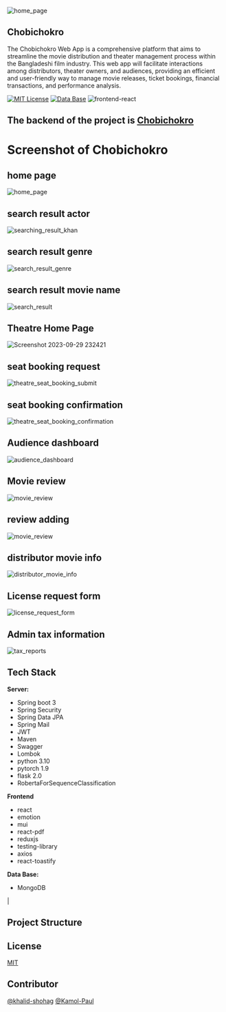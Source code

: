 ![home_page](https://github.com/khalid-shohag/chobichokro/assets/52879463/bf15fed2-5058-458e-a4d2-de61fe89d484)
## Chobichokro
The Chobichokro Web App is a comprehensive platform that aims to streamline the movie distribution
and theater management process within the Bangladeshi film industry. This web app will facilitate interactions among distributors, theater owners, and audiences, providing an efficient and user-friendly way to
manage movie releases, ticket bookings, financial transactions, and performance analysis.

[![MIT License](https://badgen.net/npm/license/lodash?color=yellow&label=License)](https://opensource.org/licenses/)
[![Data Base](https://badgen.net/badge/icon/mongodb?color=4D2EA5&icon=mongodb&label=Database)](https://opensource.org/licenses/)
![frontend-react](https://img.shields.io/badge/Frontend-React-informational?style=flat&logo=react&logoColor=00D8FF&color=00D8FF)

## The backend of the project is [Chobichokro](https://github.com/Kamol-Paul/chobichokro-api)


# Screenshot of Chobichokro #
## home page ##
![home_page](https://github.com/khalid-shohag/chobichokro/assets/52879463/cff7e5f6-1068-441d-add1-19bb076b0637)


## search result actor ##
![searching_result_khan](https://github.com/khalid-shohag/chobichokro/assets/52879463/c31b89d7-6dc7-4e0f-a50e-88bfa67bea3f)


## search result genre ##

![search_result_genre](https://github.com/khalid-shohag/chobichokro/assets/52879463/7ef32a24-b8d2-4e5f-9e94-00d3160652e9)


## search result movie name ##
![search_result](https://github.com/khalid-shohag/chobichokro/assets/52879463/6d142296-77d1-4f80-a08c-328e087f8c25)

## Theatre Home Page ##
![Screenshot 2023-09-29 232421](https://github.com/khalid-shohag/chobichokro/assets/52879463/f1da3915-d9a9-44d5-886d-5a1a4c952755)

## seat booking request ##
![theatre_seat_booking_submit](https://github.com/khalid-shohag/chobichokro/assets/52879463/4f170d7f-8779-44b0-ba68-61352f9bd0e9)


## seat booking confirmation ##
![theatre_seat_booking_confirmation](https://github.com/khalid-shohag/chobichokro/assets/52879463/0ff7366a-2f24-4095-85e5-4426fb0003bd)


## Audience dashboard ##
![audience_dashboard](https://github.com/khalid-shohag/chobichokro/assets/52879463/df4b05bf-900d-49c6-ab66-e22b284170b5)


## Movie review ##
![movie_review](https://github.com/khalid-shohag/chobichokro/assets/52879463/4e4586e5-1713-42da-abe9-2a085bb008d6)


## review adding ##
![movie_review](https://github.com/khalid-shohag/chobichokro/assets/52879463/ea202683-a05c-4605-a694-4a8051af795a)


## distributor movie info ##
![distributor_movie_info](https://github.com/khalid-shohag/chobichokro/assets/52879463/0603b091-82d2-45c3-a8c2-b0ad08ab3696)


## License request form ##
![license_request_form](https://github.com/khalid-shohag/chobichokro/assets/52879463/73b9da83-609a-4422-99d9-435bff8b77cb)

## Admin tax information ## 
![tax_reports](https://github.com/khalid-shohag/chobichokro/assets/52879463/0dd2144f-267d-4e3b-bc19-86dd35982875)



## Tech Stack

**Server:**

- Spring boot 3
- Spring Security
- Spring Data JPA
- Spring Mail
- JWT
- Maven
- Swagger
- Lombok
- python 3.10
- pytorch 1.9
- flask 2.0
- RobertaForSequenceClassification
  
**Frontend**
- react
- emotion
- mui
- react-pdf
- reduxjs
- testing-library
- axios
- react-toastify

**Data Base:**

- MongoDB

|
## Project Structure

## License

[MIT](https://choosealicense.com/licenses/mit/)

##  Contributor ##
[@khalid-shohag](https://github.com/khalid-shohag)
[@Kamol-Paul](https://github.com/Kamol-Paul)


